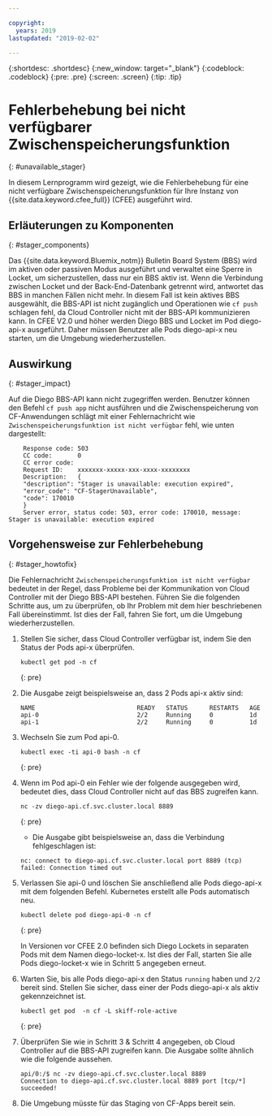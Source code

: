 ```yaml
---

copyright:
  years: 2019
lastupdated: "2019-02-02"

---
```


{:shortdesc: .shortdesc}
{:new_window: target="_blank"}
{:codeblock: .codeblock}
{:pre: .pre}
{:screen: .screen}
{:tip: .tip}

# Fehlerbehebung bei nicht verfügbarer Zwischenspeicherungsfunktion
{: #unavailable_stager}

In diesem Lernprogramm wird gezeigt, wie die Fehlerbehebung für eine nicht verfügbare Zwischenspeicherungsfunktion für Ihre Instanz von {{site.data.keyword.cfee_full}} (CFEE) ausgeführt wird. 

## Erläuterungen zu Komponenten
{: #stager_components}

Das {{site.data.keyword.Bluemix_notm}} Bulletin Board System (BBS) wird im aktiven oder passiven Modus ausgeführt und verwaltet eine Sperre in Locket, um sicherzustellen, dass nur ein BBS aktiv ist. Wenn die Verbindung zwischen Locket und der Back-End-Datenbank getrennt wird, antwortet das BBS in manchen Fällen nicht mehr. In diesem Fall ist kein aktives BBS ausgewählt, die BBS-API ist nicht zugänglich und Operationen wie `cf push` schlagen fehl, da Cloud Controller nicht mit der BBS-API kommunizieren kann. In CFEE V2.0 und höher werden Diego BBS und Locket im Pod diego-api-x ausgeführt. Daher müssen Benutzer alle Pods diego-api-x neu starten, um die Umgebung wiederherzustellen. 

## Auswirkung
{: #stager_impact}

Auf die Diego BBS-API kann nicht zugegriffen werden. Benutzer können den Befehl `cf push app` nicht ausführen und die Zwischenspeicherung von CF-Anwendungen schlägt mit einer Fehlernachricht wie `Zwischenspeicherungsfunktion ist nicht verfügbar` fehl, wie unten dargestellt: 

```
    Response code: 503
    CC code:       0
    CC error code:
    Request ID:    xxxxxxx-xxxxx-xxx-xxxx-xxxxxxxx
    Description:   {
    "description": "Stager is unavailable: execution expired",
    "error_code": "CF-StagerUnavailable",
    "code": 170010
    }
    Server error, status code: 503, error code: 170010, message: Stager is unavailable: execution expired
```

## Vorgehensweise zur Fehlerbehebung
{: #stager_howtofix}

Die Fehlernachricht `Zwischenspeicherungsfunktion ist nicht verfügbar` bedeutet in der Regel, dass Probleme bei der Kommunikation von Cloud Controller mit der Diego BBS-API bestehen. Führen Sie die folgenden Schritte aus, um zu überprüfen, ob Ihr Problem mit dem hier beschriebenen Fall übereinstimmt. Ist dies der Fall, fahren Sie fort, um die Umgebung wiederherzustellen. 

1. Stellen Sie sicher, dass Cloud Controller verfügbar ist, indem Sie den Status der Pods api-x überprüfen. 

    ```
    kubectl get pod -n cf
    ```
    {: pre}

2. Die Ausgabe zeigt beispielsweise an, dass 2 Pods api-x aktiv sind:
    ```
    NAME                            READY   STATUS      RESTARTS   AGE
    api-0                           2/2     Running     0          1d
    api-1                           2/2     Running     0          1d
    ```

3. Wechseln Sie zum Pod api-0. 

    ```
    kubectl exec -ti api-0 bash -n cf
    ```
    {: pre}

4. Wenn im Pod api-0 ein Fehler wie der folgende ausgegeben wird, bedeutet dies, dass Cloud Controller nicht auf das BBS zugreifen kann.
    ```
    nc -zv diego-api.cf.svc.cluster.local 8889

    ```
    {: pre}

    - Die Ausgabe gibt beispielsweise an, dass die Verbindung fehlgeschlagen ist:
    ```
    nc: connect to diego-api.cf.svc.cluster.local port 8889 (tcp) failed: Connection timed out
    ```

5. Verlassen Sie api-0 und löschen Sie anschließend alle Pods diego-api-x mit dem folgenden Befehl. Kubernetes erstellt alle Pods automatisch neu. 

    ```
    kubectl delete pod diego-api-0 -n cf
    ```
    {: pre}

    In Versionen vor CFEE 2.0 befinden sich Diego Lockets in separaten Pods mit dem Namen diego-locket-x. Ist dies der Fall, starten Sie alle Pods diego-locket-x wie in Schritt 5 angegeben erneut. 

6. Warten Sie, bis alle Pods diego-api-x den Status `running` haben und `2/2` bereit sind. Stellen Sie sicher, dass einer der Pods diego-api-x als aktiv gekennzeichnet ist. 

    ```
    kubectl get pod  -n cf -L skiff-role-active
    ```
    {: pre}

7. Überprüfen Sie wie in Schritt 3 & Schritt 4 angegeben, ob Cloud Controller auf die BBS-API zugreifen kann. Die Ausgabe sollte ähnlich wie die folgende aussehen. 

    ```
    api/0:/$ nc -zv diego-api.cf.svc.cluster.local 8889
    Connection to diego-api.cf.svc.cluster.local 8889 port [tcp/*] succeeded!
    ```

8. Die Umgebung müsste für das Staging von CF-Apps bereit sein. 
